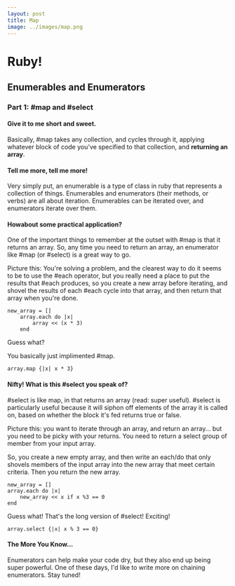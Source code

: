 ```yaml
---
layout: post
title: Map
image: ../images/map.png
---
```


<h1>Ruby!</h1>
<h2>Enumerables and Enumerators</h2>
<h3>Part 1: #map and #select</h3>
<h4>Give it to me short and sweet.</h4>
<p>Basically, #map takes any collection, and cycles through it, applying whatever block of code you've specified to that collection, and <strong>returning an array</strong>.<p>
	<h4>Tell me more, tell me more!</h4>
		<p>Very simply put, an enumerable is a type of class in ruby that represents a collection of things. Enumerables and enumerators (their methods, or verbs) are all about iteration. Enumerables can be iterated over, and enumerators iterate over them.</p>
	<h4>Howabout some practical application?</h4>
		<p>One of the important things to remember at the outset with #map is that it returns an array. So, any time you need to return an array, an enumerator like #map (or #select) is a great way to go.<p>
		<p>Picture this: You're solving a problem, and the clearest way to do it seems to be to use the #each operator, but you really need a place to put the results that #each produces, so you create a new array before iterating, and shovel the results of each #each cycle into that array, and then return that array when you're done.</p>
		<p><pre><code>new_array = []
	array.each do |x|
		array << (x * 3)
	end</code></pre></p>
		<p>Guess what?</p>
		<p>You basically just implimented #map.</p>
		<p><pre><code>array.map {|x| x * 3}</code></pre></p>
	<h4>Nifty! What is this #select you speak of?</h4>
		<p>#select is like map, in that returns an array (read: super useful). #select is particularly useful because it will siphon off elements of the array it is called on, based on whether the block it's fed returns <span class = "true">true</span> or <span class = "false">false</span>.</p>
		<p>Picture this: you want to iterate through an array, and return an array... but you need to be picky with your returns. You need to return a select group of member from your input array.</p>
		<p>So, you create a new empty array, and then write an each/do that only shovels members of the input array into the new array that meet certain criteria. Then you return the new array.</p>
		<p><pre><code>new_array = []
array.each do |x|
	new_array << x if x %3 == 0
end</code></pre></p>
		<p>Guess what! That's the long version of #select! Exciting!</p>
		<p><pre><code>array.select {|x| x % 3 == 0}</code></pre></p>
	<h4>The More You Know...</h4>
	<p>Enumerators can help make your code dry, but they also end up being super powerful. One of these days, I'd like to write more on chaining enumerators. Stay tuned!</p>

